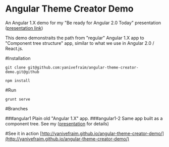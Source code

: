 
# Angular Theme Creator Demo
An Angular 1.X demo for my "Be ready for Angular 2.0 Today" presentation ([presentation link](http://yanivefraim.github.io/be-ready-for-angular2-today))

This demo demonstraits the path from "regular" Angular 1.X app to "Component tree structure" app, similar to what we use in Angular 2.0 / React.js.

#Installation
```
git clone git@github.com:yanivefraim/angular-theme-creator-demo.git@github
```

```
npm install
```

#Run
```
grunt serve
```

#Branches

###angular1
Plain old "Angular 1.X" app.
###angular1-2
Same app built as a component tree. See my ([presentation](http://yanivefraim.github.io/be-ready-for-angular2-today) for details)

#See it in action
[http://yanivefraim.github.io/angular-theme-creator-demo/](http://yanivefraim.github.io/angular-theme-creator-demo/)


